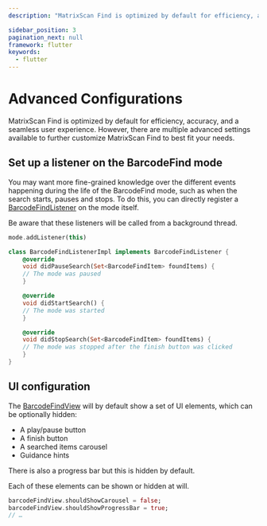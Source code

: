 ```yaml
---
description: "MatrixScan Find is optimized by default for efficiency, accuracy, and a seamless user experience. However, there are multiple advanced settings available to further customize MatrixScan Find to best fit your needs.                                                                     "

sidebar_position: 3
pagination_next: null
framework: flutter
keywords:
  - flutter
---
```


# Advanced Configurations

MatrixScan Find is optimized by default for efficiency, accuracy, and a seamless user experience. However, there are multiple advanced settings available to further customize MatrixScan Find to best fit your needs.

## Set up a listener on the BarcodeFind mode

You may want more fine-grained knowledge over the different events happening during the life of the BarcodeFind mode, such as when the search starts, pauses and stops. To do this, you can directly register a [BarcodeFindListener](https://docs.scandit.com/data-capture-sdk/flutter/barcode-capture/api/barcode-find-listener.html#interface-scandit.datacapture.barcode.find.IBarcodeFindListener) on the mode itself.

Be aware that these listeners will be called from a background thread.

```dart
mode.addListener(this)

class BarcodeFindListenerImpl implements BarcodeFindListener {
	@override
	void didPauseSearch(Set<BarcodeFindItem> foundItems) {
	// The mode was paused
	}

	@override
	void didStartSearch() {
	// The mode was started
	}

	@override
	void didStopSearch(Set<BarcodeFindItem> foundItems) {
	// The mode was stopped after the finish button was clicked
	}
}
```

## UI configuration

The [BarcodeFindView](https://docs.scandit.com/data-capture-sdk/flutter/barcode-capture/api/ui/barcode-find-view.html#class-scandit.datacapture.barcode.find.ui.BarcodeFindView) will by default show a set of UI elements, which can be optionally hidden:

- A play/pause button
- A finish button
- A searched items carousel
- Guidance hints

There is also a progress bar but this is hidden by default.

Each of these elements can be shown or hidden at will.

```dart
barcodeFindView.shouldShowCarousel = false;
barcodeFindView.shouldShowProgressBar = true;
// …
```
